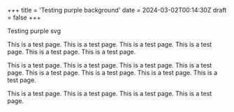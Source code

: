 +++
title = 'Testing purple background'
date = 2024-03-02T00:14:30Z
draft = false
+++

Testing purple svg

This is a test page. This is a test page. This is a test page. This is a test page. This is a test page. This is a test page. 

This is a test page. This is a test page. This is a test page. This is a test page. This is a test page. This is a test page. This is a test page. This is a test page. 

This is a test page. This is a test page. This is a test page. This is a test page. 
